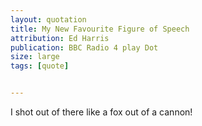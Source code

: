 ```yaml
---
layout: quotation
title: My New Favourite Figure of Speech
attribution: Ed Harris
publication: BBC Radio 4 play Dot
size: large
tags: [quote]


---
```


I shot out of there like a fox out of a cannon!

